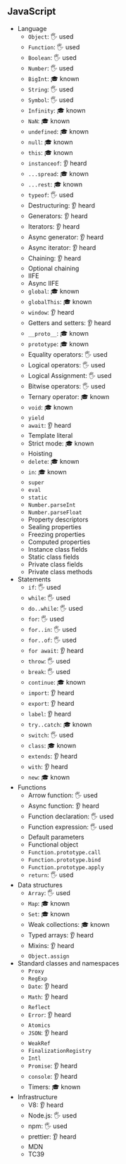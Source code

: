 ## JavaScript

- Language
  - `Object`: 🖐️ used
  - `Function`: 🖐️ used
  - `Boolean`: 🖐️ used
  - `Number`: 🖐️ used
  - `BigInt`: 🎓 known
  - `String`: 🖐️ used
  - `Symbol`: 🖐️ used
  - `Infinity`: 🎓 known
  - `NaN`: 🎓 known
  - `undefined`: 🎓 known
  - `null`: 🎓 known
  - `this`: 🎓 known
  - `instanceof`: 👂 heard
  - `...spread`: 🎓 known
  - `...rest`: 🎓 known
  - `typeof`: 🖐️ used
  - Destructuring: 👂 heard
  - Generators: 👂 heard
  - Iterators: 👂 heard
  - Async generator: 👂 heard
  - Async iterator: 👂 heard
  - Chaining: 👂 heard
  - Optional chaining
  - IIFE
  - Async IIFE
  - `global`: 🎓 known
  - `globalThis`: 🎓 known
  - `window`: 👂 heard
  - Getters and setters: 👂 heard
  - `__proto__`: 🎓 known
  - `prototype`: 🎓 known
  - Equality operators: 🖐️ used
  - Logical operators: 🖐️ used
  - Logical Assignment: 🖐️ used
  - Bitwise operators: 🖐️ used
  - Ternary operator: 🎓 known
  - `void`: 🎓 known
  - `yield`
  - `await`: 👂 heard
  - Template literal
  - Strict mode: 🎓 known
  - Hoisting
  - `delete`: 🎓 known
  - `in`: 🎓 known
  - `super`
  - `eval`
  - `static`
  - `Number.parseInt`
  - `Number.parseFloat`
  - Property descriptors
  - Sealing properties
  - Freezing properties
  - Computed properties
  - Instance class fields
  - Static class fields
  - Private class fields
  - Private class methods
- Statements
  - `if`: 🖐️ used
  - `while`: 🖐️ used
  - `do..while`: 🖐️ used
  - `for`: 🖐️ used
  - `for..in`: 🖐️ used
  - `for..of`: 🖐️ used
  - `for await`: 👂 heard
  - `throw`: 🖐️ used
  - `break`: 🖐️ used
  - `continue`: 🎓 known
  - `import`: 👂 heard
  - `export`: 👂 heard
  - `label`: 👂 heard
  - `try..catch`: 🎓 known
  - `switch`: 🖐️ used
  - `class`: 🎓 known
  - `extends`: 👂 heard
  - `with`: 👂 heard
  - `new`: 🎓 known
- Functions
  - Arrow function: 🖐️ used
  - Async function: 👂 heard
  - Function declaration: 🖐️ used
  - Function expression: 🖐️ used
  - Default parameters
  - Functional object
  - `Function.prototype.call`
  - `Function.prototype.bind`
  - `Function.prototype.apply`
  - `return`: 🖐️ used
- Data structures
  - `Array`: 🖐️ used
  - `Map`: 🎓 known
  - `Set`: 🎓 known
  - Weak collections: 🎓 known
  - Typed arrays: 👂 heard
  - Mixins: 👂 heard
  - `Object.assign`
- Standard classes and namespaces
  - `Proxy`
  - `RegExp`
  - `Date`: 👂 heard
  - `Math`: 👂 heard
  - `Reflect`
  - `Error`: 👂 heard
  - `Atomics`
  - `JSON`: 👂 heard
  - `WeakRef`
  - `FinalizationRegistry`
  - `Intl`
  - `Promise`: 👂 heard
  - `console`: 👂 heard
  - Timers: 🎓 known
- Infrastructure
  - V8: 👂 heard
  - Node.js: 🖐️ used
  - npm: 🖐️ used
  - prettier: 👂 heard
  - MDN
  - TC39
